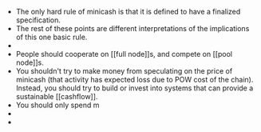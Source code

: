 - The only hard rule of minicash is that it is defined to have a finalized specification.
- The rest of these points are different interpretations of the implications of this one basic rule.
-
- People should cooperate on [[full node]]s, and compete on [[pool node]]s.
- You shouldn't try to make money from speculating on the price of minicash (that activity has expected loss due to POW cost of the chain). Instead, you should try to build or invest into systems that can provide a sustainable [[cashflow]].
- You should only spend m
-
-